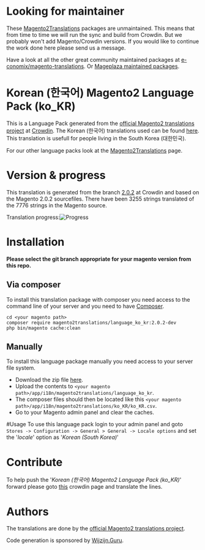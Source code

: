 # Looking for maintainer
These [Magento2Translations](http://magento2translations.github.io/) packages are unmaintained. This means that from time to time we will run the sync and build from Crowdin. But we probably won't add Magento/Crowdin versions. If you would like to continue the work done here please send us a message.

Have a look at all the other great community maintained packages at [e-conomix/magento-translations](https://github.com/e-conomix/magento-translations).
Or [Mageplaza maintained packages](https://github.com/mageplaza?q=language).

# Korean (한국어) Magento2 Language Pack (ko_KR)
This is a Language Pack generated from the [official Magento2 translations project](https://crowdin.com/project/magento-2) at [Crowdin](https://crowdin.com).
The Korean (한국어) translations used can be found [here](https://crowdin.com/project/magento-2/ko).
This translation is usefull for people living in the South Korea (대한민국).

For our other language packs look at the [Magento2Translations](http://magento2translations.github.io/) page.

# Version & progress
This translation is generated from the branch [2.0.2](https://crowdin.com/project/magento-2/ko#/2.0.2) at Crowdin and based on the Magento 2.0.2 sourcefiles.
There have been  3255 strings translated of the 7776 strings in the Magento source.

Translation progress:![Progress](http://progressed.io/bar/42)

# Installation
**Please select the git branch appropriate for your magento version from this repo.**
## Via composer
To install this translation package with composer you need access to the command line of your server and you need to have [Composer](https://getcomposer.org).
```
cd <your magento path>
composer require magento2translations/language_ko_kr:2.0.2-dev
php bin/magento cache:clean
```
## Manually
To install this language package manually you need access to your server file system.
* Download the zip file [here](https://github.com/Magento2Translations/language_ko_kr/archive/2.0.2.zip).
* Upload the contents to `<your magento path>/app/i18n/magento2translations/language_ko_kr`.
* The composer files should then be located like this `<your magento path>/app/i18n/magento2translations/ko_KR/ko_KR.csv`.
* Go to your Magento admin panel and clear the caches.

#Usage
To use this language pack login to your admin panel and goto `Stores -> Configuration -> General > General -> Locale options` and set the '*locale*' option as '*Korean (South Korea)*'

# Contribute
To help push the '*Korean (한국어) Magento2 Language Pack (ko_KR)*' forward please goto [this](https://crowdin.com/project/magento-2/ko) crowdin page and translate the lines.

# Authors
The translations are done by the [official Magento2 translations project](https://crowdin.com/project/magento-2).

Code generation is sponsored by [Wijzijn.Guru](http://www.wijzijn.guru/).
